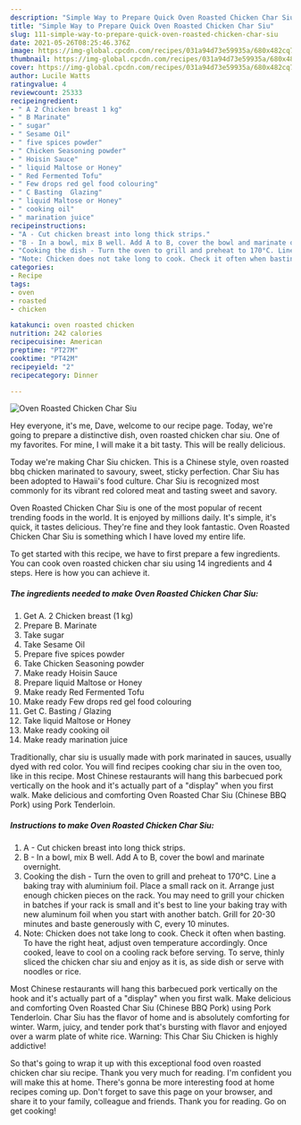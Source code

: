 ```yaml
---
description: "Simple Way to Prepare Quick Oven Roasted Chicken Char Siu"
title: "Simple Way to Prepare Quick Oven Roasted Chicken Char Siu"
slug: 111-simple-way-to-prepare-quick-oven-roasted-chicken-char-siu
date: 2021-05-26T08:25:46.376Z
image: https://img-global.cpcdn.com/recipes/031a94d73e59935a/680x482cq70/oven-roasted-chicken-char-siu-recipe-main-photo.jpg
thumbnail: https://img-global.cpcdn.com/recipes/031a94d73e59935a/680x482cq70/oven-roasted-chicken-char-siu-recipe-main-photo.jpg
cover: https://img-global.cpcdn.com/recipes/031a94d73e59935a/680x482cq70/oven-roasted-chicken-char-siu-recipe-main-photo.jpg
author: Lucile Watts
ratingvalue: 4
reviewcount: 25333
recipeingredient:
- " A 2 Chicken breast 1 kg"
- " B Marinate"
- " sugar"
- " Sesame Oil"
- " five spices powder"
- " Chicken Seasoning powder"
- " Hoisin Sauce"
- " liquid Maltose or Honey"
- " Red Fermented Tofu"
- " Few drops red gel food colouring"
- " C Basting  Glazing"
- " liquid Maltose or Honey"
- " cooking oil"
- " marination juice"
recipeinstructions:
- "A - Cut chicken breast into long thick strips."
- "B - In a bowl, mix B well. Add A to B, cover the bowl and marinate overnight."
- "Cooking the dish - Turn the oven to grill and preheat to 170°C. Line a baking tray with aluminium foil. Place a small rack on it. Arrange just enough chicken pieces on the rack. You may need to grill your chicken in batches if your rack is small and it&#39;s best to line your baking tray with new aluminum foil when you start with another batch. Grill for 20-30 minutes and baste generously with C, every 10 minutes."
- "Note: Chicken does not take long to cook. Check it often when basting. To have the right heat, adjust oven temperature accordingly. Once cooked, leave to cool on a cooling rack before serving. To serve, thinly sliced the chicken char siu and enjoy as it is, as side dish or serve with noodles or rice."
categories:
- Recipe
tags:
- oven
- roasted
- chicken

katakunci: oven roasted chicken 
nutrition: 242 calories
recipecuisine: American
preptime: "PT27M"
cooktime: "PT42M"
recipeyield: "2"
recipecategory: Dinner

---
```



![Oven Roasted Chicken Char Siu](https://img-global.cpcdn.com/recipes/031a94d73e59935a/680x482cq70/oven-roasted-chicken-char-siu-recipe-main-photo.jpg)

Hey everyone, it's me, Dave, welcome to our recipe page. Today, we're going to prepare a distinctive dish, oven roasted chicken char siu. One of my favorites. For mine, I will make it a bit tasty. This will be really delicious.

Today we&#39;re making Char Siu chicken. This is a Chinese style, oven roasted bbq chicken marinated to savoury, sweet, sticky perfection. Char Siu has been adopted to Hawaii&#39;s food culture. Char Siu is recognized most commonly for its vibrant red colored meat and tasting sweet and savory.

Oven Roasted Chicken Char Siu is one of the most popular of recent trending foods in the world. It is enjoyed by millions daily. It's simple, it's quick, it tastes delicious. They're fine and they look fantastic. Oven Roasted Chicken Char Siu is something which I have loved my entire life.


To get started with this recipe, we have to first prepare a few ingredients. You can cook oven roasted chicken char siu using 14 ingredients and 4 steps. Here is how you can achieve it.

<!--inarticleads1-->

##### The ingredients needed to make Oven Roasted Chicken Char Siu:

1. Get  A. 2 Chicken breast (1 kg)
1. Prepare  B. Marinate
1. Take  sugar
1. Take  Sesame Oil
1. Prepare  five spices powder
1. Take  Chicken Seasoning powder
1. Make ready  Hoisin Sauce
1. Prepare  liquid Maltose or Honey
1. Make ready  Red Fermented Tofu
1. Make ready  Few drops red gel food colouring
1. Get  C. Basting / Glazing
1. Take  liquid Maltose or Honey
1. Make ready  cooking oil
1. Make ready  marination juice


Traditionally, char siu is usually made with pork marinated in sauces, usually dyed with red color. You will find recipes cooking char siu in the oven too, like in this recipe. Most Chinese restaurants will hang this barbecued pork vertically on the hook and it&#39;s actually part of a &#34;display&#34; when you first walk. Make delicious and comforting Oven Roasted Char Siu (Chinese BBQ Pork) using Pork Tenderloin. 

<!--inarticleads2-->

##### Instructions to make Oven Roasted Chicken Char Siu:

1. A - Cut chicken breast into long thick strips.
1. B - In a bowl, mix B well. Add A to B, cover the bowl and marinate overnight.
1. Cooking the dish - Turn the oven to grill and preheat to 170°C. Line a baking tray with aluminium foil. Place a small rack on it. Arrange just enough chicken pieces on the rack. You may need to grill your chicken in batches if your rack is small and it&#39;s best to line your baking tray with new aluminum foil when you start with another batch. Grill for 20-30 minutes and baste generously with C, every 10 minutes.
1. Note: Chicken does not take long to cook. Check it often when basting. To have the right heat, adjust oven temperature accordingly. Once cooked, leave to cool on a cooling rack before serving. To serve, thinly sliced the chicken char siu and enjoy as it is, as side dish or serve with noodles or rice.


Most Chinese restaurants will hang this barbecued pork vertically on the hook and it&#39;s actually part of a &#34;display&#34; when you first walk. Make delicious and comforting Oven Roasted Char Siu (Chinese BBQ Pork) using Pork Tenderloin. Char Siu has the flavor of home and is absolutely comforting for winter. Warm, juicy, and tender pork that&#39;s bursting with flavor and enjoyed over a warm plate of white rice. Warning: This Char Siu Chicken is highly addictive! 

So that's going to wrap it up with this exceptional food oven roasted chicken char siu recipe. Thank you very much for reading. I'm confident you will make this at home. There's gonna be more interesting food at home recipes coming up. Don't forget to save this page on your browser, and share it to your family, colleague and friends. Thank you for reading. Go on get cooking!
